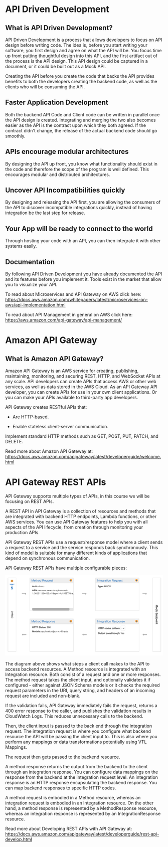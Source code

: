 # API Driven Development
## What is API Driven Development?

API Driven Development is a process that allows developers to focus on API design before writing code. The idea is, before you start writing your software, you first design and agree on what the API will be. You focus time up front putting thoughtful design into this API, and the first artifact out of the process is the API design. This API design could be captured in a document, or it could be built out as a Mock API.

Creating the API before you create the code that backs the API provides benefits to both the developers creating the backend code, as well as the clients who will be consuming the API.

## Faster Application Development

Both the backend API Code and Client code can be written in parallel once the API design is created. Integrating and merging the two also becomes easier as the API is the contract upon which they both agreed. If the contract didn't change, the release of the actual backend code should go smoothly.

## APIs encourage modular architectures

By designing the API up front, you know what functionality should exist in the code and therefore the scope of the program is well defined. This encourages modular and distributed architectures.

## Uncover API Incompatibilities quickly

By designing and releasing the API first, you are allowing the consumers of the API to discover incompatible integrations quickly, instead of having integration be the last step for release.

## Your App will be ready to connect to the world

Through hosting your code with an API, you can then integrate it with other systems easily.

## Documentation

By following API Driven Development you have already documented the API and its features before you implement it. Tools exist in the market that allow you to visualize your API.

To read about Microservices and API Gateway on AWS click here: https://docs.aws.amazon.com/whitepapers/latest/microservices-on-aws/api-implementation.html

To read about API Management in general on AWS click here: https://aws.amazon.com/api-gateway/api-management/

# Amazon API Gateway
## What is Amazon API Gateway?

Amazon API Gateway is an AWS service for creating, publishing, maintaining, monitoring, and securing REST, HTTP, and WebSocket APIs at any scale. API developers can create APIs that access AWS or other web services, as well as data stored in the AWS Cloud. As an API Gateway API developer, you can create APIs for use in your own client applications. Or you can make your APIs available to third-party app developers.

API Gateway creates RESTful APIs that:

- Are HTTP-based.

- Enable stateless client-server communication.

Implement standard HTTP methods such as GET, POST, PUT, PATCH, and DELETE.

Read more about Amazon API Gateway at: https://docs.aws.amazon.com/apigateway/latest/developerguide/welcome.html

# API Gateway REST APIs
API Gateway supports multiple types of APIs, in this course we will be focusing on REST APIs.

A REST API in API Gateway is a collection of resources and methods that are integrated with backend HTTP endpoints, Lambda functions, or other AWS services. You can use API Gateway features to help you with all aspects of the API lifecycle, from creation through monitoring your production APIs.

API Gateway REST APIs use a request/response model where a client sends a request to a service and the service responds back synchronously. This kind of model is suitable for many different kinds of applications that depend on synchronous communication.

API Gateway REST APIs have multiple configurable pieces:

![alt text](https://github.com/htlee8899/cloud-provider/blob/main/Week2/image_API_Gateway.png)

The diagram above shows what steps a client call makes to the API to access backend resources. A Method resource is integrated with an Integration resource. Both consist of a request and one or more responses. The method request takes the client input, and optionally validates it if configured - either against JSON Schema models or it checks the required request parameters in the URI, query string, and headers of an incoming request are included and non-blank.

If the validation fails, API Gateway immediately fails the request, returns a 400 error response to the caller, and publishes the validation results in CloudWatch Logs. This reduces unnecessary calls to the backend.

Then, the client input is passed to the back end through the integration request. The integration request is where you configure what backend resource the API will be passing the client input to. This is also where you perform any mappings or data transformations potentially using VTL Mappings.

The request then gets passed to the backend resource.

A method response returns the output from the backend to the client through an integration response. You can configure data mappings on the response from the backend at the integration request level. An integration response is an HTTP response encapsulating the backend response. You can map backend responses to specific HTTP codes.

A method request is embodied in a Method resource, whereas an integration request is embodied in an Integration resource. On the other hand, a method response is represented by a MethodResponse resource, whereas an integration response is represented by an IntegrationResponse resource.

Read more about Developing REST APIs with API Gateway at: https://docs.aws.amazon.com/apigateway/latest/developerguide/rest-api-develop.html
